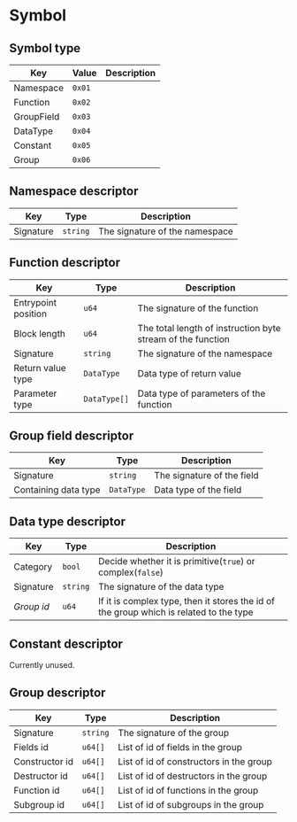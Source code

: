 # Symbol

## Symbol type

| Key        | Value  | Description |
| ---------- | ------ | ----------- |
| Namespace  | `0x01` |             |
| Function   | `0x02` |             |
| GroupField | `0x03` |             |
| DataType   | `0x04` |             |
| Constant   | `0x05` |             |
| Group      | `0x06` |             |

## Namespace descriptor

| Key       | Type     | Description                    |
| --------- | -------- | ------------------------------ |
| Signature | `string` | The signature of the namespace |

## Function descriptor

| Key                 | Type         | Description                                                 |
| ------------------- | ------------ | ----------------------------------------------------------- |
| Entrypoint position | `u64`        | The signature of the function                               |
| Block length        | `u64`        | The total length of instruction byte stream of the function |
| Signature           | `string`     | The signature of the namespace                              |
| Return value type   | `DataType`   | Data type of return value                                   |
| Parameter type      | `DataType[]` | Data type of parameters of the function                     |

## Group field descriptor

| Key                  | Type       | Description                |
| -------------------- | ---------- | -------------------------- |
| Signature            | `string`   | The signature of the field |
| Containing data type | `DataType` | Data type of the field     |

## Data type descriptor

| Key        | Type     | Description                                                                            |
| ---------- | -------- | -------------------------------------------------------------------------------------- |
| Category   | `bool`   | Decide whether it is primitive(`true`) or complex(`false`)                             |
| Signature  | `string` | The signature of the data type                                                         |
| *Group id* | `u64`    | If it is complex type, then it stores the id of the group which is related to the type |

## Constant descriptor

Currently unused.

## Group descriptor

| Key            | Type     | Description                             |
| -------------- | -------- | --------------------------------------- |
| Signature      | `string` | The signature of the group              |
| Fields id      | `u64[]`  | List of id of fields in the group       |
| Constructor id | `u64[]`  | List of id of constructors in the group |
| Destructor id  | `u64[]`  | List of id of destructors in the group  |
| Function id    | `u64[]`  | List of id of functions in the group    |
| Subgroup id    | `u64[]`  | List of id of subgroups in the group    |
